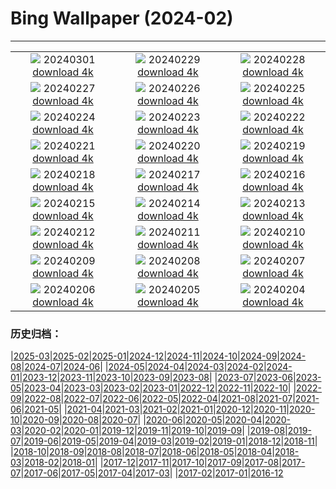 # Bing Wallpaper (2024-02)
**************
| | | |
| :----: | :----: | :----: |
| ![](https://www.bing.com/th?id=OHR.LeapingSquirrel_EN-GB4552548404_1920x1080.jpg) 20240301 [download 4k](https://www.bing.com/th?id=OHR.LeapingSquirrel_EN-GB4552548404_UHD.jpg) | ![](https://www.bing.com/th?id=OHR.BamburghCastleUK_EN-GB3792083746_1920x1080.jpg) 20240229 [download 4k](https://www.bing.com/th?id=OHR.BamburghCastleUK_EN-GB3792083746_UHD.jpg) | ![](https://www.bing.com/th?id=OHR.PolarBearCubs_EN-GB3190423564_1920x1080.jpg) 20240228 [download 4k](https://www.bing.com/th?id=OHR.PolarBearCubs_EN-GB3190423564_UHD.jpg) |
| ![](https://www.bing.com/th?id=OHR.MtPrevostDuncan_EN-GB2658572541_1920x1080.jpg) 20240227 [download 4k](https://www.bing.com/th?id=OHR.MtPrevostDuncan_EN-GB2658572541_UHD.jpg) | ![](https://www.bing.com/th?id=OHR.ModicaItaly_EN-GB1957642559_1920x1080.jpg) 20240226 [download 4k](https://www.bing.com/th?id=OHR.ModicaItaly_EN-GB1957642559_UHD.jpg) | ![](https://www.bing.com/th?id=OHR.AlmondBloom_EN-GB1597354160_1920x1080.jpg) 20240225 [download 4k](https://www.bing.com/th?id=OHR.AlmondBloom_EN-GB1597354160_UHD.jpg) |
| ![](https://www.bing.com/th?id=OHR.HaghartsinMonastery_EN-GB1207846096_1920x1080.jpg) 20240224 [download 4k](https://www.bing.com/th?id=OHR.HaghartsinMonastery_EN-GB1207846096_UHD.jpg) | ![](https://www.bing.com/th?id=OHR.BrightonBoxes_EN-GB5915440281_1920x1080.jpg) 20240223 [download 4k](https://www.bing.com/th?id=OHR.BrightonBoxes_EN-GB5915440281_UHD.jpg) | ![](https://www.bing.com/th?id=OHR.YosemiteFirefall_EN-GB3012383425_1920x1080.jpg) 20240222 [download 4k](https://www.bing.com/th?id=OHR.YosemiteFirefall_EN-GB3012383425_UHD.jpg) |
| ![](https://www.bing.com/th?id=OHR.PeakDistrictNP_EN-GB0353580996_1920x1080.jpg) 20240221 [download 4k](https://www.bing.com/th?id=OHR.PeakDistrictNP_EN-GB0353580996_UHD.jpg) | ![](https://www.bing.com/th?id=OHR.CarnavalTenerife_EN-GB7377141712_1920x1080.jpg) 20240220 [download 4k](https://www.bing.com/th?id=OHR.CarnavalTenerife_EN-GB7377141712_UHD.jpg) | ![](https://www.bing.com/th?id=OHR.DominicaWhales_EN-GB4669286045_1920x1080.jpg) 20240219 [download 4k](https://www.bing.com/th?id=OHR.DominicaWhales_EN-GB4669286045_UHD.jpg) |
| ![](https://www.bing.com/th?id=OHR.WhitbyAbbeyJorvik_EN-GB4161898215_1920x1080.jpg) 20240218 [download 4k](https://www.bing.com/th?id=OHR.WhitbyAbbeyJorvik_EN-GB4161898215_UHD.jpg) | ![](https://www.bing.com/th?id=OHR.BackyardBird_EN-GB7177541567_1920x1080.jpg) 20240217 [download 4k](https://www.bing.com/th?id=OHR.BackyardBird_EN-GB7177541567_UHD.jpg) | ![](https://www.bing.com/th?id=OHR.HippopotamusDay_EN-GB3159174291_1920x1080.jpg) 20240216 [download 4k](https://www.bing.com/th?id=OHR.HippopotamusDay_EN-GB3159174291_UHD.jpg) |
| ![](https://www.bing.com/th?id=OHR.BowingCrane_EN-GB2663827319_1920x1080.jpg) 20240215 [download 4k](https://www.bing.com/th?id=OHR.BowingCrane_EN-GB2663827319_UHD.jpg) | ![](https://www.bing.com/th?id=OHR.MarignyBeads_EN-GB6455478514_1920x1080.jpg) 20240214 [download 4k](https://www.bing.com/th?id=OHR.MarignyBeads_EN-GB6455478514_UHD.jpg) | ![](https://www.bing.com/th?id=OHR.GiantTortoise_EN-GB9626304730_1920x1080.jpg) 20240213 [download 4k](https://www.bing.com/th?id=OHR.GiantTortoise_EN-GB9626304730_UHD.jpg) |
| ![](https://www.bing.com/th?id=OHR.FolegandrosGreece_EN-GB7117617499_1920x1080.jpg) 20240212 [download 4k](https://www.bing.com/th?id=OHR.FolegandrosGreece_EN-GB7117617499_UHD.jpg) | ![](https://www.bing.com/th?id=OHR.DarkSkiesFestivalUK_EN-GB6799040204_1920x1080.jpg) 20240211 [download 4k](https://www.bing.com/th?id=OHR.DarkSkiesFestivalUK_EN-GB6799040204_UHD.jpg) | ![](https://www.bing.com/th?id=OHR.PegadungRocks_EN-GB6159819116_1920x1080.jpg) 20240210 [download 4k](https://www.bing.com/th?id=OHR.PegadungRocks_EN-GB6159819116_UHD.jpg) |
| ![](https://www.bing.com/th?id=OHR.MtHoodOregon_EN-GB3166689282_1920x1080.jpg) 20240209 [download 4k](https://www.bing.com/th?id=OHR.MtHoodOregon_EN-GB3166689282_UHD.jpg) | ![](https://www.bing.com/th?id=OHR.StJamesPool_EN-GB2890656111_1920x1080.jpg) 20240208 [download 4k](https://www.bing.com/th?id=OHR.StJamesPool_EN-GB2890656111_UHD.jpg) | ![](https://www.bing.com/th?id=OHR.LakeTahoeRock_EN-GB2276440186_1920x1080.jpg) 20240207 [download 4k](https://www.bing.com/th?id=OHR.LakeTahoeRock_EN-GB2276440186_UHD.jpg) |
| ![](https://www.bing.com/th?id=OHR.HawkOwl_EN-GB0033020646_1920x1080.jpg) 20240206 [download 4k](https://www.bing.com/th?id=OHR.HawkOwl_EN-GB0033020646_UHD.jpg) | ![](https://www.bing.com/th?id=OHR.DevetashkaCave_EN-GB0187525185_1920x1080.jpg) 20240205 [download 4k](https://www.bing.com/th?id=OHR.DevetashkaCave_EN-GB0187525185_UHD.jpg) | ![](https://www.bing.com/th?id=OHR.VeniceCarnival_EN-GB9928247347_1920x1080.jpg) 20240204 [download 4k](https://www.bing.com/th?id=OHR.VeniceCarnival_EN-GB9928247347_UHD.jpg) |

### 历史归档：

|[2025-03](/../2025-03/2025-03.md)|[2025-02](/../2025-02/2025-02.md)|[2025-01](/../2025-01/2025-01.md)|[2024-12](/../2024-12/2024-12.md)|[2024-11](/../2024-11/2024-11.md)|[2024-10](/../2024-10/2024-10.md)|[2024-09](/../2024-09/2024-09.md)|[2024-08](/../2024-08/2024-08.md)|[2024-07](/../2024-07/2024-07.md)|[2024-06](/../2024-06/2024-06.md)|
|[2024-05](/../2024-05/2024-05.md)|[2024-04](/../2024-04/2024-04.md)|[2024-03](/../2024-03/2024-03.md)|[2024-02](/2024-02.md)|[2024-01](/../2024-01/2024-01.md)|[2023-12](/../2023-12/2023-12.md)|[2023-11](/../2023-11/2023-11.md)|[2023-10](/../2023-10/2023-10.md)|[2023-09](/../2023-09/2023-09.md)|[2023-08](/../2023-08/2023-08.md)|
|[2023-07](/../2023-07/2023-07.md)|[2023-06](/../2023-06/2023-06.md)|[2023-05](/../2023-05/2023-05.md)|[2023-04](/../2023-04/2023-04.md)|[2023-03](/../2023-03/2023-03.md)|[2023-02](/../2023-02/2023-02.md)|[2023-01](/../2023-01/2023-01.md)|[2022-12](/../2022-12/2022-12.md)|[2022-11](/../2022-11/2022-11.md)|[2022-10](/../2022-10/2022-10.md)|
|[2022-09](/../2022-09/2022-09.md)|[2022-08](/../2022-08/2022-08.md)|[2022-07](/../2022-07/2022-07.md)|[2022-06](/../2022-06/2022-06.md)|[2022-05](/../2022-05/2022-05.md)|[2022-04](/../2022-04/2022-04.md)|[2021-08](/../2021-08/2021-08.md)|[2021-07](/../2021-07/2021-07.md)|[2021-06](/../2021-06/2021-06.md)|[2021-05](/../2021-05/2021-05.md)|
|[2021-04](/../2021-04/2021-04.md)|[2021-03](/../2021-03/2021-03.md)|[2021-02](/../2021-02/2021-02.md)|[2021-01](/../2021-01/2021-01.md)|[2020-12](/../2020-12/2020-12.md)|[2020-11](/../2020-11/2020-11.md)|[2020-10](/../2020-10/2020-10.md)|[2020-09](/../2020-09/2020-09.md)|[2020-08](/../2020-08/2020-08.md)|[2020-07](/../2020-07/2020-07.md)|
|[2020-06](/../2020-06/2020-06.md)|[2020-05](/../2020-05/2020-05.md)|[2020-04](/../2020-04/2020-04.md)|[2020-03](/../2020-03/2020-03.md)|[2020-02](/../2020-02/2020-02.md)|[2020-01](/../2020-01/2020-01.md)|[2019-12](/../2019-12/2019-12.md)|[2019-11](/../2019-11/2019-11.md)|[2019-10](/../2019-10/2019-10.md)|[2019-09](/../2019-09/2019-09.md)|
|[2019-08](/../2019-08/2019-08.md)|[2019-07](/../2019-07/2019-07.md)|[2019-06](/../2019-06/2019-06.md)|[2019-05](/../2019-05/2019-05.md)|[2019-04](/../2019-04/2019-04.md)|[2019-03](/../2019-03/2019-03.md)|[2019-02](/../2019-02/2019-02.md)|[2019-01](/../2019-01/2019-01.md)|[2018-12](/../2018-12/2018-12.md)|[2018-11](/../2018-11/2018-11.md)|
|[2018-10](/../2018-10/2018-10.md)|[2018-09](/../2018-09/2018-09.md)|[2018-08](/../2018-08/2018-08.md)|[2018-07](/../2018-07/2018-07.md)|[2018-06](/../2018-06/2018-06.md)|[2018-05](/../2018-05/2018-05.md)|[2018-04](/../2018-04/2018-04.md)|[2018-03](/../2018-03/2018-03.md)|[2018-02](/../2018-02/2018-02.md)|[2018-01](/../2018-01/2018-01.md)|
|[2017-12](/../2017-12/2017-12.md)|[2017-11](/../2017-11/2017-11.md)|[2017-10](/../2017-10/2017-10.md)|[2017-09](/../2017-09/2017-09.md)|[2017-08](/../2017-08/2017-08.md)|[2017-07](/../2017-07/2017-07.md)|[2017-06](/../2017-06/2017-06.md)|[2017-05](/../2017-05/2017-05.md)|[2017-04](/../2017-04/2017-04.md)|[2017-03](/../2017-03/2017-03.md)|
|[2017-02](/../2017-02/2017-02.md)|[2017-01](/../2017-01/2017-01.md)|[2016-12](/../2016-12/2016-12.md)